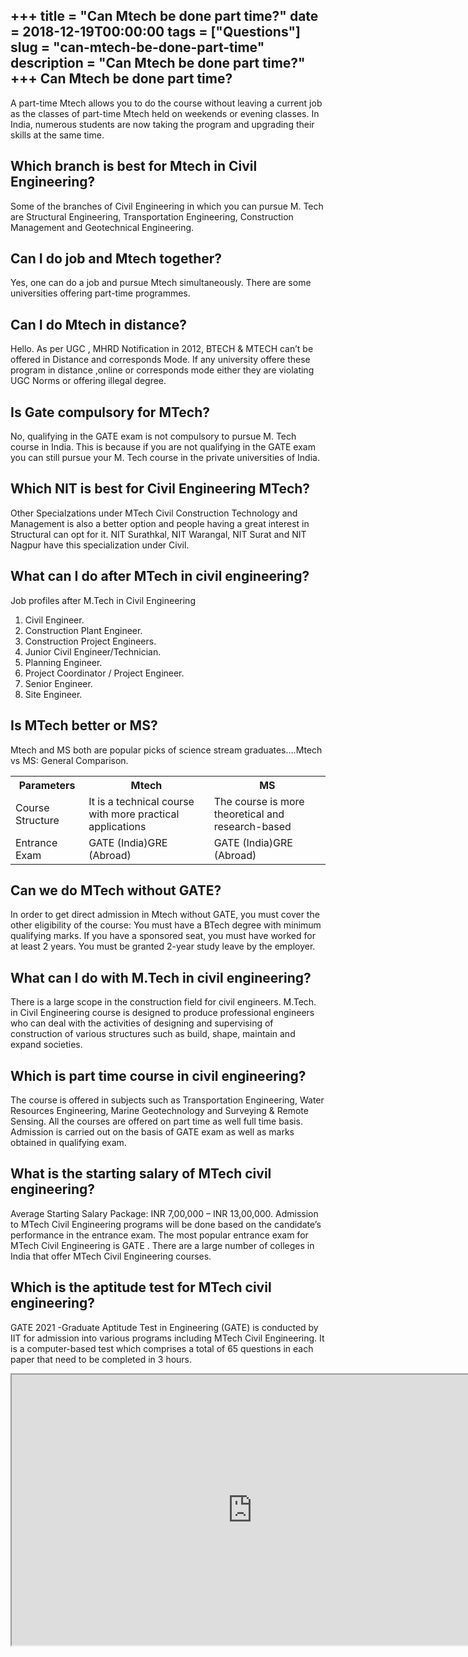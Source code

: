 +++
title = "Can Mtech be done part time?"
date = 2018-12-19T00:00:00
tags = ["Questions"]
slug = "can-mtech-be-done-part-time"
description = "Can Mtech be done part time?"
+++
Can Mtech be done part time?
----------------------------

A part-time Mtech allows you to do the course without leaving a current job as the classes of part-time Mtech held on weekends or evening classes. In India, numerous students are now taking the program and upgrading their skills at the same time.

Which branch is best for Mtech in Civil Engineering?
----------------------------------------------------

Some of the branches of Civil Engineering in which you can pursue M. Tech are Structural Engineering, Transportation Engineering, Construction Management and Geotechnical Engineering.

Can I do job and Mtech together?
--------------------------------

Yes, one can do a job and pursue Mtech simultaneously. There are some universities offering part-time programmes.

Can I do Mtech in distance?
---------------------------

Hello. As per UGC , MHRD Notification in 2012, BTECH &amp; MTECH can’t be offered in Distance and corresponds Mode. If any university offere these program in distance ,online or corresponds mode either they are violating UGC Norms or offering illegal degree.

Is Gate compulsory for MTech?
-----------------------------

No, qualifying in the GATE exam is not compulsory to pursue M. Tech course in India. This is because if you are not qualifying in the GATE exam you can still pursue your M. Tech course in the private universities of India.

Which NIT is best for Civil Engineering MTech?
----------------------------------------------

Other Specialzations under MTech Civil Construction Technology and Management is also a better option and people having a great interest in Structural can opt for it. NIT Surathkal, NIT Warangal, NIT Surat and NIT Nagpur have this specialization under Civil.

What can I do after MTech in civil engineering?
-----------------------------------------------

Job profiles after M.Tech in Civil Engineering

1. Civil Engineer.
2. Construction Plant Engineer.
3. Construction Project Engineers.
4. Junior Civil Engineer/Technician.
5. Planning Engineer.
6. Project Coordinator / Project Engineer.
7. Senior Engineer.
8. Site Engineer.

Is MTech better or MS?
----------------------

Mtech and MS both are popular picks of science stream graduates….Mtech vs MS: General Comparison.

<table><tr><th>Parameters</th><th>Mtech</th><th>MS</th></tr><tr><td>Course Structure</td><td>It is a technical course with more practical applications</td><td>The course is more theoretical and research-based</td></tr><tr><td>Entrance Exam</td><td>GATE (India)GRE (Abroad)</td><td>GATE (India)GRE (Abroad)</td></tr></table>

Can we do MTech without GATE?
-----------------------------

In order to get direct admission in Mtech without GATE, you must cover the other eligibility of the course: You must have a BTech degree with minimum qualifying marks. If you have a sponsored seat, you must have worked for at least 2 years. You must be granted 2-year study leave by the employer.

What can I do with M.Tech in civil engineering?
-----------------------------------------------

There is a large scope in the construction field for civil engineers. M.Tech. in Civil Engineering course is designed to produce professional engineers who can deal with the activities of designing and supervising of construction of various structures such as build, shape, maintain and expand societies.

Which is part time course in civil engineering?
-----------------------------------------------

The course is offered in subjects such as Transportation Engineering, Water Resources Engineering, Marine Geotechnology and Surveying &amp; Remote Sensing. All the courses are offered on part time as well full time basis. Admission is carried out on the basis of GATE exam as well as marks obtained in qualifying exam.

What is the starting salary of MTech civil engineering?
-------------------------------------------------------

Average Starting Salary Package: INR 7,00,000 – INR 13,00,000. Admission to MTech Civil Engineering programs will be done based on the candidate’s performance in the entrance exam. The most popular entrance exam for MTech Civil Engineering is GATE . There are a large number of colleges in India that offer MTech Civil Engineering courses.

Which is the aptitude test for MTech civil engineering?
-------------------------------------------------------

GATE 2021 -Graduate Aptitude Test in Engineering (GATE) is conducted by IIT for admission into various programs including MTech Civil Engineering. It is a computer-based test which comprises a total of 65 questions in each paper that need to be completed in 3 hours.

<iframe allow="accelerometer; autoplay; clipboard-write; encrypted-media; gyroscope; picture-in-picture" allowfullscreen="" class="__youtube_prefs__  epyt-is-override  no-lazyload" data-no-lazy="1" data-origheight="433" data-origwidth="770" data-skipgform_ajax_framebjll="" height="433" id="_ytid_35144" loading="lazy" src="https://www.youtube.com/embed/lP2p3OhGpFo?enablejsapi=1&autoplay=0&cc_load_policy=0&cc_lang_pref=&iv_load_policy=1&loop=0&modestbranding=0&rel=1&fs=1&playsinline=0&autohide=2&theme=dark&color=red&controls=1&" title="YouTube player" width="770"></iframe>